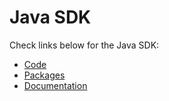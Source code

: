 # Java SDK

Check links below for the Java SDK:

* [Code](https://github.com/harmony-one/harmonyj)
* [Packages](https://mvnrepository.com/artifact/one.harmony/harmonyj)
* [Documentation](https://github.com/harmony-one/harmonyj#generating-javadoc)


